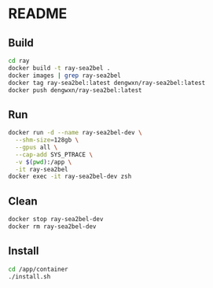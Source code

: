 # README

## Build
```bash
cd ray
docker build -t ray-sea2bel .
docker images | grep ray-sea2bel
docker tag ray-sea2bel:latest dengwxn/ray-sea2bel:latest
docker push dengwxn/ray-sea2bel:latest
```

## Run
```bash
docker run -d --name ray-sea2bel-dev \
  --shm-size=128gb \
  --gpus all \
  --cap-add SYS_PTRACE \
  -v $(pwd):/app \
  -it ray-sea2bel
docker exec -it ray-sea2bel-dev zsh
```

## Clean
```bash
docker stop ray-sea2bel-dev
docker rm ray-sea2bel-dev
```

## Install
```bash
cd /app/container
./install.sh
```
